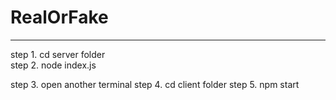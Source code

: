 # RealOrFake


------------------------------------------------
step 1. cd server folder <br>
step 2. node index.js

step 3. open another terminal
step 4. cd client folder
step 5. npm start

